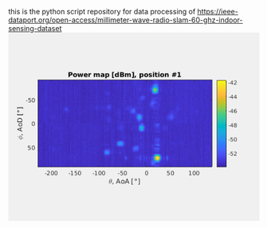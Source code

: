 this is the python script repository for data processing of https://ieee-dataport.org/open-access/millimeter-wave-radio-slam-60-ghz-indoor-sensing-dataset
![1](power_maps.gif)
